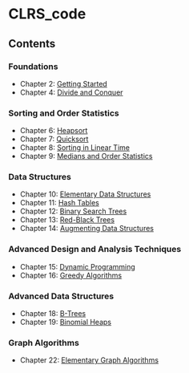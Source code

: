 # CLRS_code
## Contents
### Foundations
* Chapter 2: [Getting Started](https://github.com/wangoasis/CLRS_code/tree/master/ch_02)
* Chapter 4: [Divide and Conquer](https://github.com/wangoasis/CLRS_code/tree/master/ch_04)

### Sorting and Order Statistics
* Chapter 6: [Heapsort](https://github.com/wangoasis/CLRS_code/tree/master/ch_06)
* Chapter 7: [Quicksort](https://github.com/wangoasis/CLRS_code/tree/master/ch_07)
* Chapter 8: [Sorting in Linear Time](https://github.com/wangoasis/CLRS_code/tree/master/ch_08)
* Chapter 9: [Medians and Order Statistics](https://github.com/wangoasis/CLRS_code/tree/master/ch_09)

### Data Structures
* Chapter 10: [Elementary Data Structures](https://github.com/wangoasis/CLRS_code/tree/master/ch_10)
* Chapter 11: [Hash Tables](https://github.com/wangoasis/CLRS_code/tree/master/ch_11)
* Chapter 12: [Binary Search Trees](https://github.com/wangoasis/CLRS_code/tree/master/ch_12)
* Chapter 13: [Red-Black Trees](https://github.com/wangoasis/CLRS_code/tree/master/ch_13)
* Chapter 14: [Augmenting Data Structures](https://github.com/wangoasis/CLRS_code/tree/master/ch_14)

### Advanced Design and Analysis Techniques
* Chapter 15: [Dynamic Programming](https://github.com/wangoasis/CLRS_code/tree/master/ch_15)
* Chapter 16: [Greedy Algorithms](https://github.com/wangoasis/CLRS_code/tree/master/ch_16)

### Advanced Data Structures
* Chapter 18: [B-Trees](https://github.com/wangoasis/CLRS_code/tree/master/ch_18)
* Chapter 19: [Binomial Heaps](https://github.com/wangoasis/CLRS_code/tree/master/ch_19)

### Graph Algorithms
* Chapter 22: [Elementary Graph Algorithms](https://github.com/wangoasis/CLRS_code/tree/master/ch_22)
